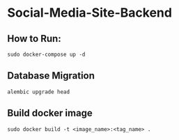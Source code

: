 # Social-Media-Site-Backend


## How to Run:
```
sudo docker-compose up -d
```

## Database Migration
```
alembic upgrade head
```

## Build docker image
```
sudo docker build -t <image_name>:<tag_name> .
```